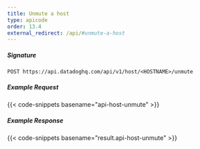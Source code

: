 ```yaml
---
title: Unmute a host
type: apicode
order: 13.4
external_redirect: /api/#unmute-a-host
---
```


##### Signature
`POST https://api.datadoghq.com/api/v1/host/<HOSTNAME>/unmute`
##### Example Request
{{< code-snippets basename="api-host-unmute" >}}
##### Example Response
{{< code-snippets basename="result.api-host-unmute" >}}
